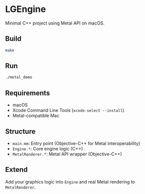 # LGEngine 

Minimal C++ project using Metal API on macOS.

## Build

```sh
make
```

## Run

```sh
./metal_demo
```

## Requirements

- macOS
- Xcode Command Line Tools (`xcode-select --install`)
- Metal-compatible Mac

## Structure

- `main.mm`: Entry point (Objective-C++ for Metal interoperability)
- `Engine.*`: Core engine logic (C++)
- `MetalRenderer.*`: Metal API wrapper (Objective-C++)

## Extend

Add your graphics logic into `Engine` and real Metal rendering to `MetalRenderer`.
